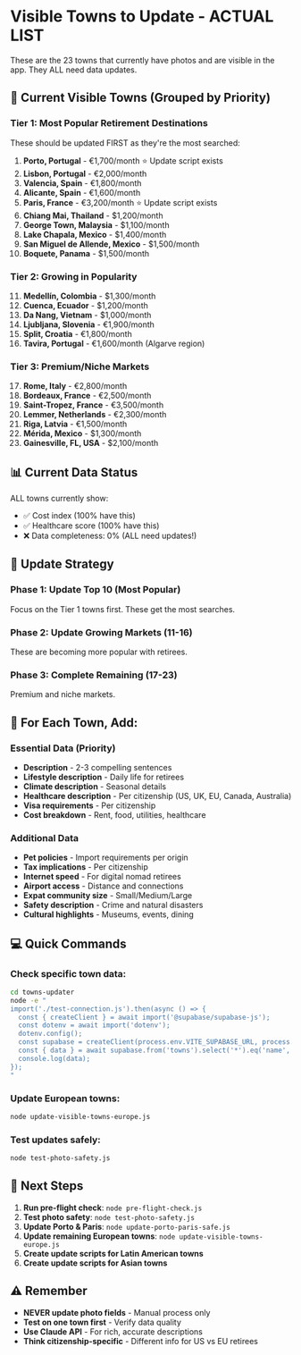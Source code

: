 # Visible Towns to Update - ACTUAL LIST

These are the 23 towns that currently have photos and are visible in the app. They ALL need data updates.

## 🎯 Current Visible Towns (Grouped by Priority)

### Tier 1: Most Popular Retirement Destinations
These should be updated FIRST as they're the most searched:

1. **Porto, Portugal** - €1,700/month ⭐ Update script exists
2. **Lisbon, Portugal** - €2,000/month
3. **Valencia, Spain** - €1,800/month
4. **Alicante, Spain** - €1,600/month
5. **Paris, France** - €3,200/month ⭐ Update script exists
6. **Chiang Mai, Thailand** - $1,200/month
7. **George Town, Malaysia** - $1,100/month
8. **Lake Chapala, Mexico** - $1,400/month
9. **San Miguel de Allende, Mexico** - $1,500/month
10. **Boquete, Panama** - $1,500/month

### Tier 2: Growing in Popularity
11. **Medellín, Colombia** - $1,300/month
12. **Cuenca, Ecuador** - $1,200/month
13. **Da Nang, Vietnam** - $1,000/month
14. **Ljubljana, Slovenia** - €1,900/month
15. **Split, Croatia** - €1,800/month
16. **Tavira, Portugal** - €1,600/month (Algarve region)

### Tier 3: Premium/Niche Markets
17. **Rome, Italy** - €2,800/month
18. **Bordeaux, France** - €2,500/month
19. **Saint-Tropez, France** - €3,500/month
20. **Lemmer, Netherlands** - €2,300/month
21. **Riga, Latvia** - €1,500/month
22. **Mérida, Mexico** - $1,300/month
23. **Gainesville, FL, USA** - $2,100/month

## 📊 Current Data Status

ALL towns currently show:
- ✅ Cost index (100% have this)
- ✅ Healthcare score (100% have this)
- ❌ Data completeness: 0% (ALL need updates!)

## 🚀 Update Strategy

### Phase 1: Update Top 10 (Most Popular)
Focus on the Tier 1 towns first. These get the most searches.

### Phase 2: Update Growing Markets (11-16)
These are becoming more popular with retirees.

### Phase 3: Complete Remaining (17-23)
Premium and niche markets.

## 📝 For Each Town, Add:

### Essential Data (Priority)
- **Description** - 2-3 compelling sentences
- **Lifestyle description** - Daily life for retirees
- **Climate description** - Seasonal details
- **Healthcare description** - Per citizenship (US, UK, EU, Canada, Australia)
- **Visa requirements** - Per citizenship
- **Cost breakdown** - Rent, food, utilities, healthcare

### Additional Data
- **Pet policies** - Import requirements per origin
- **Tax implications** - Per citizenship
- **Internet speed** - For digital nomad retirees
- **Airport access** - Distance and connections
- **Expat community size** - Small/Medium/Large
- **Safety description** - Crime and natural disasters
- **Cultural highlights** - Museums, events, dining

## 💻 Quick Commands

### Check specific town data:
```bash
cd towns-updater
node -e "
import('./test-connection.js').then(async () => {
  const { createClient } = await import('@supabase/supabase-js');
  const dotenv = await import('dotenv');
  dotenv.config();
  const supabase = createClient(process.env.VITE_SUPABASE_URL, process.env.VITE_SUPABASE_ANON_KEY);
  const { data } = await supabase.from('towns').select('*').eq('name', 'Porto').single();
  console.log(data);
});
"
```

### Update European towns:
```bash
node update-visible-towns-europe.js
```

### Test updates safely:
```bash
node test-photo-safety.js
```

## 🎯 Next Steps

1. **Run pre-flight check**: `node pre-flight-check.js`
2. **Test photo safety**: `node test-photo-safety.js`
3. **Update Porto & Paris**: `node update-porto-paris-safe.js`
4. **Update remaining European towns**: `node update-visible-towns-europe.js`
5. **Create update scripts for Latin American towns**
6. **Create update scripts for Asian towns**

## ⚠️ Remember

- **NEVER update photo fields** - Manual process only
- **Test on one town first** - Verify data quality
- **Use Claude API** - For rich, accurate descriptions
- **Think citizenship-specific** - Different info for US vs EU retirees